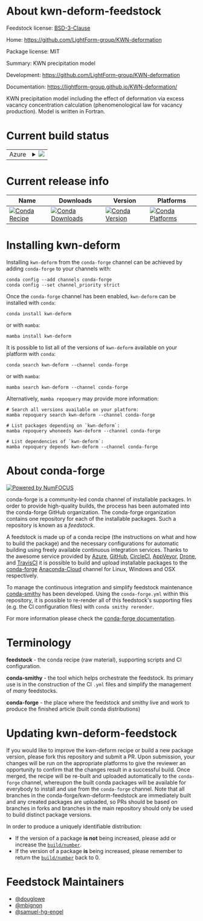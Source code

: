 About kwn-deform-feedstock
==========================

Feedstock license: [BSD-3-Clause](https://github.com/conda-forge/kwn-deform-feedstock/blob/main/LICENSE.txt)

Home: https://github.com/LightForm-group/KWN-deformation

Package license: MIT

Summary: KWN precipitation model

Development: https://github.com/LightForm-group/KWN-deformation

Documentation: https://lightform-group.github.io/KWN-deformation/

KWN precipitation model including the effect of deformation via
excess vacancy concentration calculation (phenomenological law
for vacancy production). Model is written in Fortran.


Current build status
====================


<table>
    
  <tr>
    <td>Azure</td>
    <td>
      <details>
        <summary>
          <a href="https://dev.azure.com/conda-forge/feedstock-builds/_build/latest?definitionId=19291&branchName=main">
            <img src="https://dev.azure.com/conda-forge/feedstock-builds/_apis/build/status/kwn-deform-feedstock?branchName=main">
          </a>
        </summary>
        <table>
          <thead><tr><th>Variant</th><th>Status</th></tr></thead>
          <tbody><tr>
              <td>linux_64</td>
              <td>
                <a href="https://dev.azure.com/conda-forge/feedstock-builds/_build/latest?definitionId=19291&branchName=main">
                  <img src="https://dev.azure.com/conda-forge/feedstock-builds/_apis/build/status/kwn-deform-feedstock?branchName=main&jobName=linux&configuration=linux%20linux_64_" alt="variant">
                </a>
              </td>
            </tr><tr>
              <td>osx_64</td>
              <td>
                <a href="https://dev.azure.com/conda-forge/feedstock-builds/_build/latest?definitionId=19291&branchName=main">
                  <img src="https://dev.azure.com/conda-forge/feedstock-builds/_apis/build/status/kwn-deform-feedstock?branchName=main&jobName=osx&configuration=osx%20osx_64_" alt="variant">
                </a>
              </td>
            </tr><tr>
              <td>win_64</td>
              <td>
                <a href="https://dev.azure.com/conda-forge/feedstock-builds/_build/latest?definitionId=19291&branchName=main">
                  <img src="https://dev.azure.com/conda-forge/feedstock-builds/_apis/build/status/kwn-deform-feedstock?branchName=main&jobName=win&configuration=win%20win_64_" alt="variant">
                </a>
              </td>
            </tr>
          </tbody>
        </table>
      </details>
    </td>
  </tr>
</table>

Current release info
====================

| Name | Downloads | Version | Platforms |
| --- | --- | --- | --- |
| [![Conda Recipe](https://img.shields.io/badge/recipe-kwn--deform-green.svg)](https://anaconda.org/conda-forge/kwn-deform) | [![Conda Downloads](https://img.shields.io/conda/dn/conda-forge/kwn-deform.svg)](https://anaconda.org/conda-forge/kwn-deform) | [![Conda Version](https://img.shields.io/conda/vn/conda-forge/kwn-deform.svg)](https://anaconda.org/conda-forge/kwn-deform) | [![Conda Platforms](https://img.shields.io/conda/pn/conda-forge/kwn-deform.svg)](https://anaconda.org/conda-forge/kwn-deform) |

Installing kwn-deform
=====================

Installing `kwn-deform` from the `conda-forge` channel can be achieved by adding `conda-forge` to your channels with:

```
conda config --add channels conda-forge
conda config --set channel_priority strict
```

Once the `conda-forge` channel has been enabled, `kwn-deform` can be installed with `conda`:

```
conda install kwn-deform
```

or with `mamba`:

```
mamba install kwn-deform
```

It is possible to list all of the versions of `kwn-deform` available on your platform with `conda`:

```
conda search kwn-deform --channel conda-forge
```

or with `mamba`:

```
mamba search kwn-deform --channel conda-forge
```

Alternatively, `mamba repoquery` may provide more information:

```
# Search all versions available on your platform:
mamba repoquery search kwn-deform --channel conda-forge

# List packages depending on `kwn-deform`:
mamba repoquery whoneeds kwn-deform --channel conda-forge

# List dependencies of `kwn-deform`:
mamba repoquery depends kwn-deform --channel conda-forge
```


About conda-forge
=================

[![Powered by
NumFOCUS](https://img.shields.io/badge/powered%20by-NumFOCUS-orange.svg?style=flat&colorA=E1523D&colorB=007D8A)](https://numfocus.org)

conda-forge is a community-led conda channel of installable packages.
In order to provide high-quality builds, the process has been automated into the
conda-forge GitHub organization. The conda-forge organization contains one repository
for each of the installable packages. Such a repository is known as a *feedstock*.

A feedstock is made up of a conda recipe (the instructions on what and how to build
the package) and the necessary configurations for automatic building using freely
available continuous integration services. Thanks to the awesome service provided by
[Azure](https://azure.microsoft.com/en-us/services/devops/), [GitHub](https://github.com/),
[CircleCI](https://circleci.com/), [AppVeyor](https://www.appveyor.com/),
[Drone](https://cloud.drone.io/welcome), and [TravisCI](https://travis-ci.com/)
it is possible to build and upload installable packages to the
[conda-forge](https://anaconda.org/conda-forge) [Anaconda-Cloud](https://anaconda.org/)
channel for Linux, Windows and OSX respectively.

To manage the continuous integration and simplify feedstock maintenance
[conda-smithy](https://github.com/conda-forge/conda-smithy) has been developed.
Using the ``conda-forge.yml`` within this repository, it is possible to re-render all of
this feedstock's supporting files (e.g. the CI configuration files) with ``conda smithy rerender``.

For more information please check the [conda-forge documentation](https://conda-forge.org/docs/).

Terminology
===========

**feedstock** - the conda recipe (raw material), supporting scripts and CI configuration.

**conda-smithy** - the tool which helps orchestrate the feedstock.
                   Its primary use is in the construction of the CI ``.yml`` files
                   and simplify the management of *many* feedstocks.

**conda-forge** - the place where the feedstock and smithy live and work to
                  produce the finished article (built conda distributions)


Updating kwn-deform-feedstock
=============================

If you would like to improve the kwn-deform recipe or build a new
package version, please fork this repository and submit a PR. Upon submission,
your changes will be run on the appropriate platforms to give the reviewer an
opportunity to confirm that the changes result in a successful build. Once
merged, the recipe will be re-built and uploaded automatically to the
`conda-forge` channel, whereupon the built conda packages will be available for
everybody to install and use from the `conda-forge` channel.
Note that all branches in the conda-forge/kwn-deform-feedstock are
immediately built and any created packages are uploaded, so PRs should be based
on branches in forks and branches in the main repository should only be used to
build distinct package versions.

In order to produce a uniquely identifiable distribution:
 * If the version of a package **is not** being increased, please add or increase
   the [``build/number``](https://docs.conda.io/projects/conda-build/en/latest/resources/define-metadata.html#build-number-and-string).
 * If the version of a package **is** being increased, please remember to return
   the [``build/number``](https://docs.conda.io/projects/conda-build/en/latest/resources/define-metadata.html#build-number-and-string)
   back to 0.

Feedstock Maintainers
=====================

* [@douglowe](https://github.com/douglowe/)
* [@mbignon](https://github.com/mbignon/)
* [@samuel-hg-engel](https://github.com/samuel-hg-engel/)

